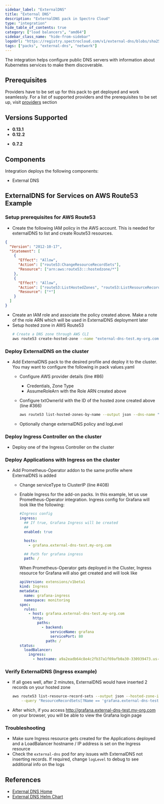```yaml
---
sidebar_label: "ExternalDNS"
title: "External DNS"
description: "ExternalDNS pack in Spectro Cloud"
type: "integration"
hide_table_of_contents: true
category: ["load balancers", "amd64"]
sidebar_class_name: "hide-from-sidebar"
logoUrl: "https://registry.spectrocloud.com/v1/external-dns/blobs/sha256:1bfd6dceb0b50efee4068cd6321511f6b24be86e2d613e0a8206e716ba7aea3f?type=image/png"
tags: ["packs", "external-dns", "network"]
---
```


The integration helps configure public DNS servers with information about Kubernetes services to make them discoverable.

## Prerequisites

Providers have to be set up for this pack to get deployed and work seamlessly. For a list of supported providers and the
prerequisites to be set up, visit [providers](https://github.com/kubernetes-sigs/external-dns#status-of-providers)
section

## Versions Supported

<Tabs>

<TabItem label="0.12.x" value="0.12.x">

- **0.13.1**
- **0.12.2**

</TabItem>
<TabItem label="0.7.x" value="0.7.x">

- **0.7.2**

</TabItem>

</Tabs>

## Components

Integration deploys the following components:

- External DNS

## ExternalDNS for Services on AWS Route53 Example

### Setup prerequisites for AWS Route53

- Create the following IAM policy in the AWS account. This is needed for externalDNS to list and create Route53
  resources.

```json
{
  "Version": "2012-10-17",
  "Statement": [
    {
      "Effect": "Allow",
      "Action": ["route53:ChangeResourceRecordSets"],
      "Resource": ["arn:aws:route53:::hostedzone/*"]
    },
    {
      "Effect": "Allow",
      "Action": ["route53:ListHostedZones", "route53:ListResourceRecordSets"],
      "Resource": ["*"]
    }
  ]
}
```

- Create an IAM role and associate the policy created above. Make a note of the role ARN which will be used in
  ExternalDNS deployment later
- Setup hosted zone in AWS Route53
  ```bash
  # Create a DNS zone through AWS CLI
  aws route53 create-hosted-zone --name "external-dns-test.my-org.com." --caller-reference "external-dns-test-$(date +%s)"
  ```

### Deploy ExternalDNS on the cluster

- Add ExternalDNS pack to the desired profile and deploy it to the cluster. You may want to configure the following in
  pack values.yaml

  - Configure AWS provider details (line #86)

    - Credentials, Zone Type
    - AssumeRoleArn with the Role ARN created above

  - Configure txtOwnerId with the ID of the hosted zone created above (line #366)
    ```bash
    aws route53 list-hosted-zones-by-name --output json --dns-name "external-dns-test.my-org.com." | jq -r '.HostedZones[0].Id'
    ```
  - Optionally change externalDNS policy and logLevel

### Deploy Ingress Controller on the cluster

- Deploy one of the Ingress Controller on the cluster

### Deploy Applications with Ingress on the cluster

- Add Prometheus-Operator addon to the same profile where ExternalDNS is added

  - Change serviceType to ClusterIP (line #408)
  - Enable Ingress for the add-on packs. In this example, let us use Prometheus-Operator integration. Ingress config for
    Grafana will look like the following:

    ```yaml
    #Ingress config
    ingress:
      ## If true, Grafana Ingress will be created
      ##
      enabled: true

      hosts:
        - grafana.external-dns-test.my-org.com

      ## Path for grafana ingress
      path: /
    ```

    When Prometheus-Operator gets deployed in the Cluster, Ingress resource for Grafana will also get created and will
    look like

    ```yaml
    apiVersion: extensions/v1beta1
    kind: Ingress
    metadata:
      name: grafana-ingress
      namespace: monitoring
    spec:
      rules:
        - host: grafana.external-dns-test.my-org.com
          http:
            paths:
              - backend:
                  serviceName: grafana
                  servicePort: 80
                path: /
    status:
      loadBalancer:
        ingress:
          - hostname: a9a2eadb64c8e4c2fb37a1f69afb0a30-330939473.us-west-2.elb.amazonaws.com
    ```

### Verify ExternalDNS (Ingress example)

- If all goes well, after 2 minutes, ExternalDNS would have inserted 2 records on your hosted zone

  ```bash
  aws route53 list-resource-record-sets --output json --hosted-zone-id "/hostedzone/ZEWFWZ4R16P7IB" \
      --query "ResourceRecordSets[?Name == 'grafana.external-dns-test.my-org.com.']|[?Type == 'A']"
  ```

- After which, if you access http://grafana.external-dns-test.my-org.com on your browser, you will be able to view the
  Grafana login page

### Troubleshooting

- Make sure Ingress resource gets created for the Applications deployed and a LoadBalancer hostname / IP address is set
  on the Ingress resource
- Check the `external-dns` pod for any issues with ExternalDNS not inserting records. If required, change `logLevel` to
  debug to see additional info on the logs

## References

- [External DNS Home](https://github.com/kubernetes-sigs/external-dns)
- [External DNS Helm Chart](https://github.com/bitnami/charts/tree/master/bitnami/external-dns)
